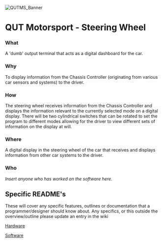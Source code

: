 ![QUTMS_Banner](https://raw.githubusercontent.com/Technosasquach/QUTMS_Master/master/src/qutmsBanner.jpg)

# QUT Motorsport - Steering Wheel

### What
A 'dumb' output terminal that acts as a digital dashboard for the car.
### Why
To display information from the Chassis Controller (originating from various car sensors and systems) to the driver.
### How
The steering wheel receives information from the Chassis Controller and displays the information relevant to the currently selected mode on a digital display. There will be two cylindrical switches that can be rotated to set the program to different modes allowing for the driver to view different sets of information on the display at will.
### Where
A digital display in the steering wheel of the car that receives and displays information from other car systems to the driver.
### Who
*Insert anyone who has worked on the software here.*

## Specific README's
These will cover any specific features, outlines or documentation that a programmer/designer should know about. Any specifics, or this outside the overview/outline please update an entry in the wiki

[Hardware](https://github.com/Technosasquach/QUTMS_SteeringWheel/tree/master/QUTMS_Steering_Wheel_v3/Hardware "Hardware")

[Software](https://github.com/Technosasquach/QUTMS_SteeringWheel/tree/master/QUTMS_Steering_Wheel_v3/Software "Software")